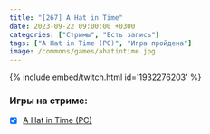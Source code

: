 ```yaml
---
title: "[267] A Hat in Time"
date: 2023-09-22 09:00:00 +0300
categories: ["Стримы", "Есть запись"]
tags: ["A Hat in Time (PC)", "Игра пройдена"]
image: /commons/games/ahatintime.jpg
---
```


{% include embed/twitch.html id='1932276203' %}

### Игры на стриме:
+ [x] [A Hat in Time (PC)](/tags/a-hat-in-time-pc)
